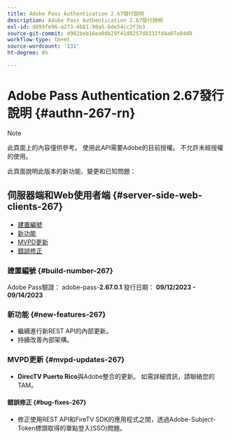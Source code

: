 ```yaml
---
title: Adobe Pass Authentication 2.67發行說明
description: Adobe Pass Authentication 2.67發行說明
exl-id: d899fe96-a273-4681-90a5-bde54cc2f3b3
source-git-commit: d982beb16ea0db29f41d0257d8332fd4a07a84d8
workflow-type: tm+mt
source-wordcount: '131'
ht-degree: 0%

---
```


# Adobe Pass Authentication 2.67發行說明 {#authn-267-rn}

>[!NOTE]
>
>此頁面上的內容僅供參考。 使用此API需要Adobe的目前授權。 不允許未經授權的使用。

此頁面說明此版本的新功能、變更和已知問題：

## 伺服器端和Web使用者端 {#server-side-web-clients-267}

* [建置編號](#build-number-267)
* [新功能](#new-features-267)
* [MVPD更新](#mvpd-updates-267)
* [錯誤修正](#bug-fixes-267)

### 建置編號 {#build-number-267}

Adobe Pass驗證： adobe-pass-**2.67.0.1**
發行日期： **09/12/2023 - 09/14/2023**

### 新功能 {#new-features-267}

* 繼續進行新REST API的內部更新。
* 持續改善內部架構。

### MVPD更新 {#mvpd-updates-267}

* **DirecTV Puerto Rico**&#x200B;與Adobe整合的更新。 如需詳細資訊，請聯絡您的TAM。

#### 錯誤修正 {#bug-fixes-267}

* 修正使用REST API和FireTV SDK的應用程式之間，透過Adobe-Subject-Token標頭取得的單點登入(SSO)問題。
